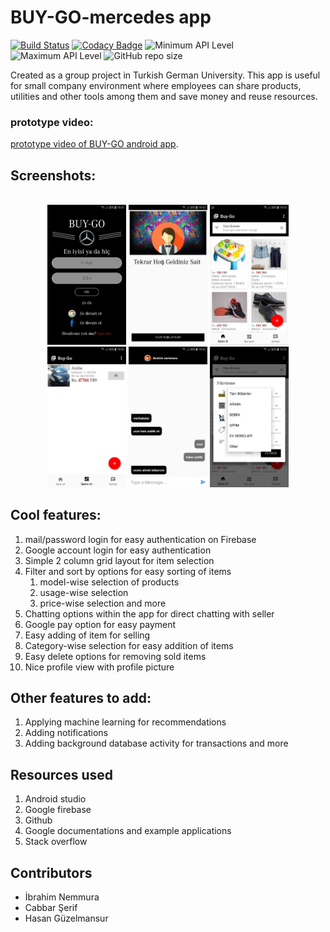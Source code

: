 # BUY-GO-mercedes app
[![Build Status](https://travis-ci.org/fossasia/pslab-android.svg?branch=development)](https://travis-ci.org/fossasia/pslab-android)
[![Codacy Badge](https://api.codacy.com/project/badge/Grade/dd728d91bb5743ff916c16c1251f8dd5)](https://www.codacy.com/app/praveenkumar103/pslab-android?utm_source=github.com&amp;utm_medium=referral&amp;utm_content=fossasia/pslab-android&amp;utm_campaign=Badge_Grade)
![Minimum API Level](https://img.shields.io/badge/Min%20API%20Level-24-green)
![Maximum API Level](https://img.shields.io/badge/Max%20API%20Level-28-orange)
![GitHub repo size](https://img.shields.io/github/repo-size/fossasia/pslab-android)

Created as a group project in Turkish German University. This app is useful for small company environment where employees can share products, utilities and other tools among them and save money and reuse resources. 

### prototype video:
 [prototype video of BUY-GO android app](https://www.youtube.com/watch?v=ygwEicTWcuM&t=168s).

## Screenshots:
<p align="center">
  <br>
  <img src="https://github.com/ibrahim-nemmura/BUY-GO-mercedes/blob/master/screenshots/1.jpg" alt="SmartE-wallet" width="25%">
  <img src="https://github.com/ibrahim-nemmura/BUY-GO-mercedes/blob/master/screenshots/2.jpg" alt="SmartE-wallet" width="25%">
  <img src="https://github.com/ibrahim-nemmura/BUY-GO-mercedes/blob/master/screenshots/3.jpg" alt="SmartE-wallet" width="25%">
  <img src="https://github.com/ibrahim-nemmura/BUY-GO-mercedes/blob/master/screenshots/4.jpg" alt="SmartE-wallet" width="25%">
  <img src="https://github.com/ibrahim-nemmura/BUY-GO-mercedes/blob/master/screenshots/5.jpg" alt="SmartE-wallet" width="25%">
  <img src="https://github.com/ibrahim-nemmura/BUY-GO-mercedes/blob/master/screenshots/6.jpg" alt="SmartE-wallet" width="25%">
</p>

## Cool features:

1. mail/password login for easy authentication on Firebase
2. Google account login for easy authentication
3. Simple 2 column grid layout for item selection
4. Filter and sort by options for easy sorting of items
    1. model-wise selection of products
    2. usage-wise selection
    3. price-wise selection and more
5. Chatting options within the app for direct chatting with seller
6. Google pay option for easy payment
7. Easy adding of item for selling
8. Category-wise selection for easy addition of items
9. Easy delete options for removing sold items
10. Nice profile view with profile picture

## Other features to add:
1. Applying machine learning for recommendations
2. Adding notifications
3. Adding background database activity for transactions and more

## Resources used
1. Android studio
2. Google firebase
3. Github 
4. Google documentations and example applications
5. Stack overflow

## Contributors
- İbrahim Nemmura
- Cabbar Şerif
- Hasan Güzelmansur
